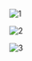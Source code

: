 ![1](https://github.com/bedirhanbalci/Patika.dev/assets/61194064/8ca68d48-2d9d-4c6b-95e7-b67b491fc8e6)

![2](https://github.com/bedirhanbalci/Patika.dev/assets/61194064/0cbb8521-ff25-48cc-8d5e-3b355f8c0dfa)

![3](https://github.com/bedirhanbalci/Patika.dev/assets/61194064/521ffd6b-3714-4119-b91a-134bc539ce27)




